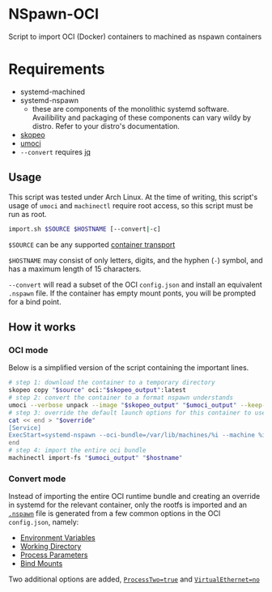# NSpawn-OCI

Script to import OCI (Docker) containers to machined as nspawn containers

# Requirements

- systemd-machined
- systemd-nspawn
    - these are components of the monolithic systemd software. 
    Availibility and packaging of these components can vary wildy by distro.
    Refer to your distro's documentation.
- [skopeo](https://pkgs.org/download/skopeo)
- [umoci](https://pkgs.org/download/umoci)
- `--convert` requires [jq](https://pkgs.org/download/jq)

## Usage

This script was tested under Arch Linux. 
At the time of writing, this script's usage of `umoci` and `machinectl` require root access, so this script must be run as root.

```bash
import.sh $SOURCE $HOSTNAME [--convert|-c]
```

`$SOURCE` can be any supported [container transport](https://github.com/containers/image/blob/main/docs/containers-transports.5.md)

`$HOSTNAME` may consist of only letters, digits, and the hyphen (`-`) symbol, and has a maximum length of 15 characters.

`--convert` will read a subset of the OCI `config.json` and install an equivalent `.nspawn` file. If the container has empty mount ponts, you will be prompted for a bind point.

## How it works

### OCI mode

Below is a simplified version of the script containing the important lines.

```bash
# step 1: download the container to a temporary directory
skopeo copy "$source" oci:"$skopeo_output":latest
# step 2: convert the container to a format nspawn understands
umoci --verbose unpack --image "$skopeo_output" "$umoci_output" --keep-dirlinks
# step 3: override the default launch options for this container to use oci mode
cat << end > "$override"
[Service]
ExecStart=systemd-nspawn --oci-bundle=/var/lib/machines/%i --machine %i
end
# step 4: import the entire oci bundle
machinectl import-fs "$umoci_output" "$hostname"
```

### Convert mode

Instead of importing the entire OCI runtime bundle and creating an override in systemd for the relevant container, 
only the rootfs is imported and an [`.nspawn`](https://www.freedesktop.org/software/systemd/man/systemd.nspawn.html) file is generated from a few common options in the OCI `config.json`, namely:

- [Environment Variables](https://www.freedesktop.org/software/systemd/man/systemd.nspawn.html#Environment=)
- [Working Directory](https://www.freedesktop.org/software/systemd/man/systemd.nspawn.html#WorkingDirectory=)
- [Process Parameters](https://www.freedesktop.org/software/systemd/man/systemd.nspawn.html#Parameters=)
- [Bind Mounts](https://www.freedesktop.org/software/systemd/man/systemd.nspawn.html#Bind=)

Two additional options are added, [`ProcessTwo=true`](https://www.freedesktop.org/software/systemd/man/systemd.nspawn.html) and [`VirtualEthernet=no`](https://www.freedesktop.org/software/systemd/man/systemd.nspawn.html#VirtualEthernet=)